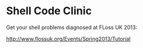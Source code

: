 # Shell Code Clinic

Get your shell problems diagnosed at FLoss UK 2013:

http://www.flossuk.org/Events/Spring2013/Tutorial

